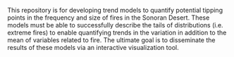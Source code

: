 This repository is for developing trend models to quantify potential tipping points in the frequency and size of fires in the Sonoran Desert. These models must be able to successfully describe the tails of distributions (i.e. extreme fires) to enable quantifying trends in the variation in addition to the mean of variables related to fire. The ultimate goal is to disseminate the results of these models via an interactive visualization tool. 
